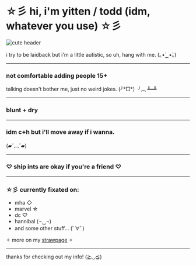 # ☆彡 hi, i'm yitten / todd (idm, whatever you use) ☆彡

![cute header](https://images.app.goo.gl/v2jQa)

i try to be laidback but i'm a little autistic, so uh, hang with me. (｡•́‿•̀｡)

---

###  **not comfortable adding people 15+**  
talking doesn't bother me, just no weird jokes. (╯°□°）╯︵ ┻━┻

---

###  **blunt + dry** 

---

###  idm c+h but i'll move away if i wanna.   
(▰˘︹˘▰)

---

### ♡ **ship ints are okay if you're a friend** ♡

---

### ☆彡 currently fixated on:
- mha ◇
- marvel ☆
- dc ♡
- hannibal (¬‿¬)
- and some other stuff... (ﾟ∀ﾟ)

✧ more on my [strawpage](https://yourlinkhere.com) ✧

---

 thanks for checking out my info! (≧◡≦)

